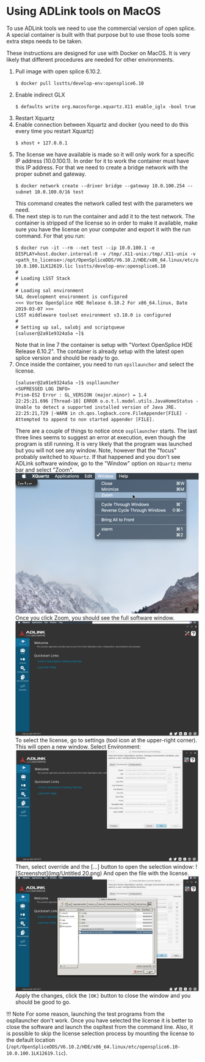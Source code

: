 # Using ADLink tools on MacOS
To use ADLink tools we need to use the commercial version of open splice.
A special container is built with that purpose but to use those tools some extra steps needs to be taken.

These instructions are designed for use with Docker on MacOS.
It is very likely that different procedures are needed for other environments.

1. Pull image with open splice 6.10.2.
	```
	$ docker pull lsstts/develop-env:opensplice6.10
	```
2. Enable indirect GLX
	```
	$ defaults write org.macosforge.xquartz.X11 enable_iglx -bool true
	```
3. Restart Xquartz
4. Enable connection between Xquartz and docker (you need to do this every time you restart Xquartz)
	```
	$ xhost + 127.0.0.1
	```
5. The license we have available is made so it will only work for a specific IP address (10.0.100.1). 
	In order for it to work the container must have this IP address.
	For that we need to create a bridge network with the proper subnet and gateway.
	```
	$ docker network create --driver bridge --gateway 10.0.100.254 --subnet 10.0.100.0/16 test
	```
	This command creates the network called test with the parameters we need.
6. The next step is to run the container and add it to the test network.
	The container is stripped of the license so in order to make it available, make sure you have the license on your computer and export it with the run command.
	For that you run:
	```
	$ docker run -it --rm --net test --ip 10.0.100.1 -e DISPLAY=host.docker.internal:0 -v /tmp/.X11-unix:/tmp/.X11-unix -v <path_to_license>:/opt/OpenSpliceDDS/V6.10.2/HDE/x86_64.linux/etc/opensplice6.10-10.0.100.1LK12619.lic lsstts/develop-env:opensplice6.10
	#
	# Loading LSST Stack
	#
	# Loading sal environment
	SAL development environment is configured
	<<< Vortex OpenSplice HDE Release 6.10.2 For x86_64.linux, Date 2019-03-07 >>>
	LSST middleware toolset environment v3.10.0 is configured
	#
	# Setting up sal, salobj and scriptqueue
	[saluser@2a91e9324a5a ~]$
	```
	Note that in line 7 the container is setup with "Vortext OpenSplice HDE Release 6.10.2".
	The container is already setup with the latest open splice version and should be ready to go.
7. Once inside the container, you need to run `opsllauncher` and select the license.
	```
	[saluser@2a91e9324a5a ~]$ ospllauncher
	<SUPRESSED LOG INFO>
	Prism-ES2 Error : GL_VERSION (major.minor) = 1.4
	22:25:21.696 [Thread-18] ERROR o.o.t.l.model.utils.JavaHomeStatus - Unable to detect a supported installed version of Java JRE.
	22:25:21,729 |-WARN in ch.qos.logback.core.FileAppender[FILE] - Attempted to append to non started appender [FILE].
	```
	There are a couple of things to notice once `ospllauncher` starts.
	The last three lines seems to suggest an error at execution, even though the program is still running.
	It is very likely that the program was launched but you will not see any window.
	Note, however that the "focus" probably switched to `XQuartz`.
	If that happened and you don't see ADLink software window, go to the "Window" option on `XQuartz` menu bar and select "Zoom".
	![Screenshot](img/XQuartx.png)
	Once you click Zoom, you should see the full software window.
	![Screenshot](img/XQuartz_2.png)
	To select the license, go to settings (tool icon at the upper-right corner).
	This will open a new window.
	Select Environment:
	![Screenshot](img/Untitled%2019.png)
	Then, select override and the [...] button to open the selection window:
	![Screenshot](img/Untitled 20.png)
	And open the file with the license.
	![Screenshot](img/Untitled%2023.png)
	Apply the changes, click the `[OK]` button to close the window and you should be good to go.

!!! Note
	For some reason, launching the test programs from the ospllauncher don't work.
	Once you have selected the license it is better to close the software and launch the ospltest from the command line.
	Also, it is possible to skip the license selection process by mounting the license to the default location (`/opt/OpenSpliceDDS/V6.10.2/HDE/x86_64.linux/etc/opensplice6.10-10.0.100.1LK12619.lic`).
